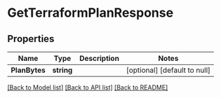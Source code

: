 # GetTerraformPlanResponse

## Properties
Name | Type | Description | Notes
------------ | ------------- | ------------- | -------------
**PlanBytes** | **string** |  | [optional] [default to null]

[[Back to Model list]](../README.md#documentation-for-models) [[Back to API list]](../README.md#documentation-for-api-endpoints) [[Back to README]](../README.md)

